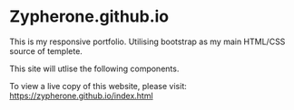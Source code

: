 # Zypherone.github.io

This is my responsive portfolio. Utilising bootstrap as my main HTML/CSS source of templete.

This site will utlise the following components.

To view a live copy of this website, please visit: https://zypherone.github.io/index.html
